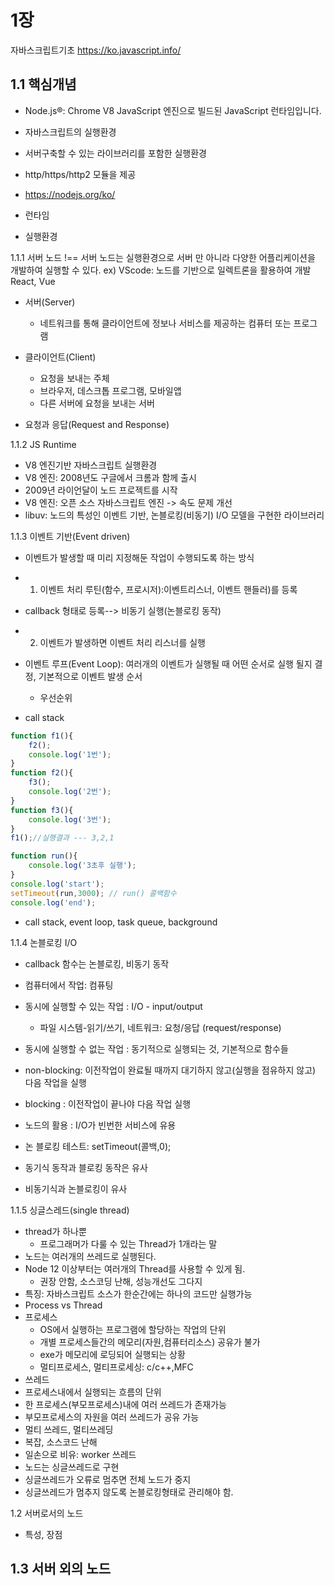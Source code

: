 # 1장
자바스크립트기초
https://ko.javascript.info/

## 1.1 핵심개념
- Node.js®: Chrome V8 JavaScript 엔진으로 빌드된 
JavaScript 런타임입니다.
 - 자바스크립트의 실행환경
 - 서버구축할 수 있는 라이브러리를 포함한 실행환경
  - http/https/http2 모듈을 제공
- https://nodejs.org/ko/

- 런타임 
 - 실행환경

1.1.1 서버
노드 !== 서버
노드는 실행환경으로 서버 만 아니라 다양한 어플리케이션을 
개발하여 실행할 수 있다.
ex) VScode: 노드를 기반으로 일렉트론을 활용하여 개발
    React, Vue

- 서버(Server)
  - 네트워크를 통해 클라이언트에 정보나 서비스를 제공하는
  컴퓨터 또는 프로그램

- 클라이언트(Client)
  - 요청을 보내는 주체
  - 브라우저, 데스크톱 프로그램, 모바일앱
  - 다른 서버에 요청을 보내는 서버
- 요청과 응답(Request and Response) 

1.1.2 JS Runtime
- V8 엔진기반 자바스크립트 실행환경
- V8 엔진: 2008년도 구글에서 크롬과 함께 출시
- 2009년 라이언달이 노드 프로젝트를 시작
- V8 엔진: 오픈 소스 자바스크립트 엔진 -> 속도 문제 개선
- libuv: 노드의 특성인 이벤트 기반, 논블로킹(비동기) I/O
모델을 구현한 라이브러리

1.1.3 이벤트 기반(Event driven)
- 이벤트가 발생할 때 미리 지정해둔 작업이 수행되도록 하는 방식
- 1. 이벤트 처리 루틴(함수, 프로시저):이벤트리스너,
이벤트 핸들러)를 등록
 - callback 형태로 등록--> 비동기 실행(논블로킹 동작)
- 2. 이벤트가 발생하면 이벤트 처리 리스너를 실행

- 이벤트 루프(Event Loop): 여러개의 이벤트가 실행될 때
어떤 순서로 실행 될지 결정, 기본적으로 이벤트 발생 순서
  - 우선순위
- call stack
```js
function f1(){
    f2();
    console.log('1번');
}
function f2(){
    f3();
    console.log('2번');
}
function f3(){
    console.log('3번');
}
f1();//실행결과 --- 3,2,1
```

```js
function run(){
    console.log('3초후 실행');
}
console.log('start');
setTimeout(run,3000); // run() 콜백함수
console.log('end');
```
- call stack, event loop, task queue, background

1.1.4 논블로킹 I/O
- callback 함수는 논블로킹, 비동기 동작

- 컴퓨터에서 작업: 컴퓨팅
 - 동시에 실행할 수 있는 작업 : I/O - input/output
   - 파일 시스템-읽기/쓰기, 네트워크: 요청/응답 (request/response)
 - 동시에 실행할 수 없는 작업 : 동기적으로 실행되는 것,
 기본적으로 함수들 

 - non-blocking: 이전작업이 완료될 때까지 
    대기하지 않고(실행을 점유하지 않고) 다음 작업을 실행
 - blocking : 이전작업이 끝나야 다음 작업 실행

 - 노드의 활용 : I/O가 빈번한 서비스에 유용
 - 논 블로킹 테스트: setTimeout(콜백,0);

 - 동기식 동작과 블로킹 동작은 유사
 - 비동기식과 논블로킹이 유사

 1.1.5 싱글스레드(single thread)
 - thread가 하나뿐
    - 프로그래머가 다룰 수 있는 Thread가 1개라는 말
 - 노드는 여러개의 쓰레드로 실행된다.
 - Node 12 이상부터는 여러개의 Thread를 사용할 수 있게 됨.
   - 권장 안함, 소스코딩 난해, 성능개선도 그다지
 - 특징: 자바스크립트 소스가 한순간에는 하나의 코드만 
 실행가능
 - Process vs Thread
 - 프로세스
   - OS에서 실행하는 프로그램에 할당하는 작업의 단위 
   - 개별 프로세스들간의 메모리(자원,컴퓨터리소스) 공유가 불가
   - exe가 메모리에 로딩되어 실행되는 상황
   - 멀티프로세스, 멀티프로세싱: c/c++,MFC
 - 쓰레드
  - 프로세스내에서 실행되는 흐름의 단위
  - 한 프로세스(부모프로세스)내에 여러 쓰레드가 존재가능
  - 부모프로세스의 자원을 여러 쓰레드가 공유 가능
  - 멀티 쓰레드, 멀티쓰레딩
  - 복잡, 소스코드 난해
  - 일손으로 비유: worker 쓰레드
 - 노드는 싱글쓰레드로 구현
  - 싱글쓰레드가 오류로 멈추면 전체 노드가 중지
  - 싱글쓰레드가 멈추지 않도록 논블로킹형태로 관리해야 함.

1.2 서버로서의 노드
 - 특성, 장점

1.3 서버 외의 노드
 - 
